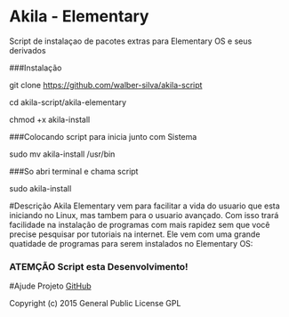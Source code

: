 # Akila - Elementary

Script de instalaçao de pacotes extras para Elementary OS e seus derivados 

###Instalação

git clone https://github.com/walber-silva/akila-script

cd akila-script/akila-elementary

chmod +x akila-install

###Colocando script para inicia junto com Sistema

sudo mv akila-install /usr/bin

###So abri terminal e chama script

sudo akila-install

#Descrição
Akila Elementary vem para facilitar a vida do usuario que esta iniciando no Linux, mas tambem para o usuario avançado. Com isso trará facilidade na instalação de programas com mais rapidez sem que você precise pesquisar por tutoriais na internet. Ele vem com uma grande quatidade de programas para serem instalados no Elementary OS:

### ATEMÇÃO Script esta Desenvolvimento!

#Ajude Projeto
[GitHub](https://github.com/walber-silva/akila-script)

Copyright (c) 2015 General Public License GPL
